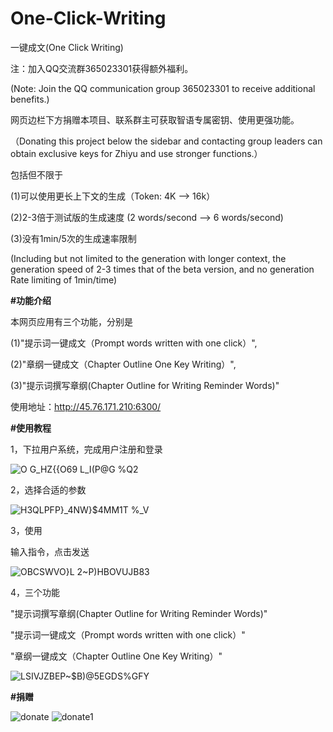 # One-Click-Writing
一键成文(One Click Writing)

注：加入QQ交流群365023301获得额外福利。


(Note: Join the QQ communication group 365023301 to receive additional benefits.)


网页边栏下方捐赠本项目、联系群主可获取智语专属密钥、使用更强功能。


（Donating this project below the sidebar and contacting group leaders can obtain exclusive keys for Zhiyu and use stronger functions.）


包括但不限于


(1)可以使用更长上下文的生成（Token: 4K -->  16k）


(2)2-3倍于测试版的生成速度 (2 words/second --> 6 words/second)


(3)没有1min/5次的生成速率限制


(Including but not limited to the generation with longer context, the generation speed of 2-3 times that of the beta version, and no generation Rate limiting of 1min/time)


**#功能介绍**


本网页应用有三个功能，分别是


(1)"提示词一键成文（Prompt words written with one click）", 


(2)"章纲一键成文（Chapter Outline One Key Writing）",


(3)"提示词撰写章纲(Chapter Outline for Writing Reminder Words)"



使用地址：http://45.76.171.210:6300/


**#使用教程**


1，下拉用户系统，完成用户注册和登录



![O G_HZ{{O69 L_I(P@G %Q2](https://github.com/x6888/One-Click-Writing/assets/113955041/4e3e30a0-e68b-41be-b48e-d1ddf6c5f8fa)



2，选择合适的参数



![H3QLPFP}_4NW}$4MM1T %_V](https://github.com/x6888/One-Click-Writing/assets/113955041/acaab6b0-5a4d-4eec-a64f-32d831a8b097)

3，使用



输入指令，点击发送


![OBCSWVO}L 2~P)HBOVUJB83](https://github.com/x6888/One-Click-Writing/assets/113955041/80259798-a0ce-40b8-98ad-023d78ff42f4)

4，三个功能



"提示词撰写章纲(Chapter Outline for Writing Reminder Words)"


"提示词一键成文（Prompt words written with one click）"


"章纲一键成文（Chapter Outline One Key Writing）"



![LSIVJZBEP~$B)@5EGDS%GFY](https://github.com/x6888/One-Click-Writing/assets/113955041/eed8d825-7a25-4cef-855f-4be707949397)


**#捐赠**


![donate](https://github.com/x6888/One-Click-Writing/assets/113955041/92959457-748b-41c9-a1bf-fefa24b2430d)
![donate1](https://github.com/x6888/One-Click-Writing/assets/113955041/0f43294a-7a38-402f-883d-3e47bf52493b)

